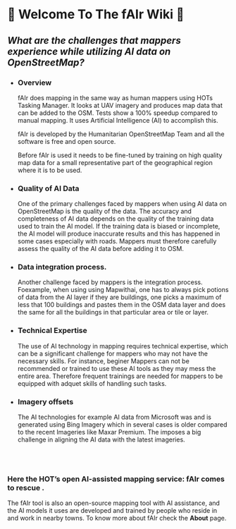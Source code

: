 # :hugs: Welcome To The fAIr Wiki :hugs:

## _**What are the challenges that mappers experience while utilizing AI data on OpenStreetMap?**_

- ### Overview
  fAIr does mapping in the same way as human mappers using HOTs Tasking Manager. It looks at UAV imagery and produces map data that can be added to the OSM. Tests show a 100% speedup compared to manual mapping. It uses Artificial Intelligence (AI) to accomplish this.

  fAIr is developed by the Humanitarian OpenStreetMap Team and all the software is free and open source.

  Before fAIr is used it needs to be fine-tuned by training on high quality map data for a small representative part of the geographical region where it is to be used.
  
- ### Quality of AI Data
  One of the primary challenges faced by mappers when using AI data on OpenStreetMap is the quality of the data. The accuracy and completeness of AI data depends on the quality of the training data used to train the AI model. If the training data is biased or incomplete, the AI model will produce inaccurate results and this has happened in some cases especially with roads. Mappers must therefore carefully assess the quality of the AI data before adding it to OSM.
- ### Data integration process.
  Another challenge faced by mappers is the integration process. Foexample, when using using Mapwithai, one has to always pick potions of data from the AI layer if they are buildings, one picks a maximum of less that 100 buildings and pastes them in the OSM data layer and does the same for all the buildings in that particular area or tile or layer.
- ### Technical Expertise
  The use of AI technology in mapping requires technical expertise, which can be a significant challenge for mappers who may not have the necessary skills. For instance, beginer Mappers can not be recommended or trained to use these AI tools as they may mess the entire area. Therefore frequent trainings are needed for mappers to be equipped with adquet skills of handling such tasks.
- ### Imagery offsets
  The AI technologies for example AI data from Microsoft was and is generated using Bing Imagery which in several cases is older compared to the recent Imageries like Maxar Premium. The imposes a big challenge in aligning the AI data with the latest imageries.
<br>
<br>

### Here the HOT’s open AI-assisted mapping service: fAIr comes to rescue .
The fAIr tool is also an open-source mapping tool with AI assistance, and the AI models it uses are developed and trained by people who reside in and work in nearby towns. To know more about fAIr check the **About** page. 
  
